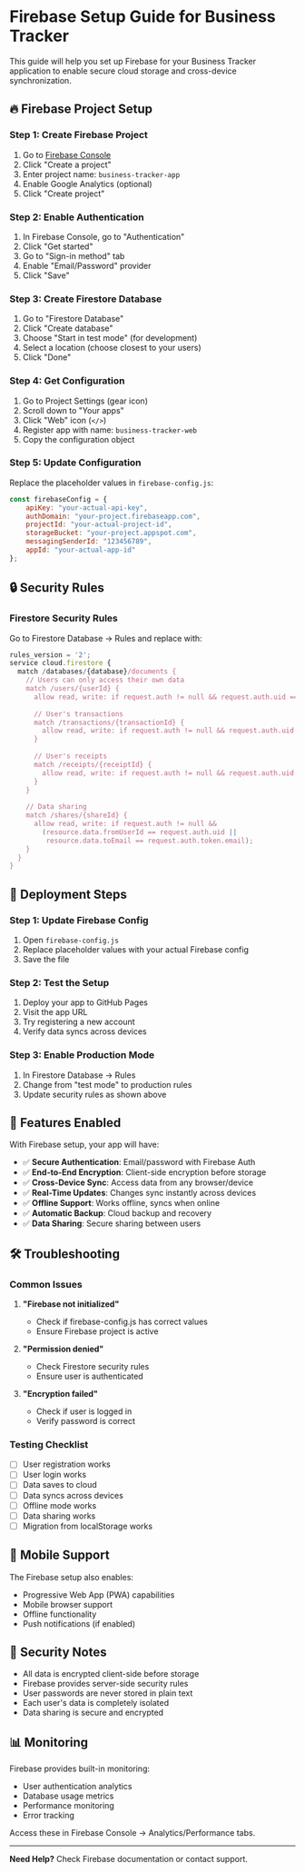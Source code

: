 # Firebase Setup Guide for Business Tracker

This guide will help you set up Firebase for your Business Tracker application to enable secure cloud storage and cross-device synchronization.

## 🔥 Firebase Project Setup

### Step 1: Create Firebase Project

1. Go to [Firebase Console](https://console.firebase.google.com/)
2. Click "Create a project"
3. Enter project name: `business-tracker-app`
4. Enable Google Analytics (optional)
5. Click "Create project"

### Step 2: Enable Authentication

1. In Firebase Console, go to "Authentication"
2. Click "Get started"
3. Go to "Sign-in method" tab
4. Enable "Email/Password" provider
5. Click "Save"

### Step 3: Create Firestore Database

1. Go to "Firestore Database"
2. Click "Create database"
3. Choose "Start in test mode" (for development)
4. Select a location (choose closest to your users)
5. Click "Done"

### Step 4: Get Configuration

1. Go to Project Settings (gear icon)
2. Scroll down to "Your apps"
3. Click "Web" icon (`</>`)
4. Register app with name: `business-tracker-web`
5. Copy the configuration object

### Step 5: Update Configuration

Replace the placeholder values in `firebase-config.js`:

```javascript
const firebaseConfig = {
    apiKey: "your-actual-api-key",
    authDomain: "your-project.firebaseapp.com",
    projectId: "your-actual-project-id",
    storageBucket: "your-project.appspot.com",
    messagingSenderId: "123456789",
    appId: "your-actual-app-id"
};
```

## 🔒 Security Rules

### Firestore Security Rules

Go to Firestore Database → Rules and replace with:

```javascript
rules_version = '2';
service cloud.firestore {
  match /databases/{database}/documents {
    // Users can only access their own data
    match /users/{userId} {
      allow read, write: if request.auth != null && request.auth.uid == userId;
      
      // User's transactions
      match /transactions/{transactionId} {
        allow read, write: if request.auth != null && request.auth.uid == userId;
      }
      
      // User's receipts
      match /receipts/{receiptId} {
        allow read, write: if request.auth != null && request.auth.uid == userId;
      }
    }
    
    // Data sharing
    match /shares/{shareId} {
      allow read, write: if request.auth != null && 
        (resource.data.fromUserId == request.auth.uid || 
         resource.data.toEmail == request.auth.token.email);
    }
  }
}
```

## 🚀 Deployment Steps

### Step 1: Update Firebase Config

1. Open `firebase-config.js`
2. Replace placeholder values with your actual Firebase config
3. Save the file

### Step 2: Test the Setup

1. Deploy your app to GitHub Pages
2. Visit the app URL
3. Try registering a new account
4. Verify data syncs across devices

### Step 3: Enable Production Mode

1. In Firestore Database → Rules
2. Change from "test mode" to production rules
3. Update security rules as shown above

## 🔧 Features Enabled

With Firebase setup, your app will have:

- ✅ **Secure Authentication**: Email/password with Firebase Auth
- ✅ **End-to-End Encryption**: Client-side encryption before storage
- ✅ **Cross-Device Sync**: Access data from any browser/device
- ✅ **Real-Time Updates**: Changes sync instantly across devices
- ✅ **Offline Support**: Works offline, syncs when online
- ✅ **Automatic Backup**: Cloud backup and recovery
- ✅ **Data Sharing**: Secure sharing between users

## 🛠️ Troubleshooting

### Common Issues

1. **"Firebase not initialized"**
   - Check if firebase-config.js has correct values
   - Ensure Firebase project is active

2. **"Permission denied"**
   - Check Firestore security rules
   - Ensure user is authenticated

3. **"Encryption failed"**
   - Check if user is logged in
   - Verify password is correct

### Testing Checklist

- [ ] User registration works
- [ ] User login works
- [ ] Data saves to cloud
- [ ] Data syncs across devices
- [ ] Offline mode works
- [ ] Data sharing works
- [ ] Migration from localStorage works

## 📱 Mobile Support

The Firebase setup also enables:
- Progressive Web App (PWA) capabilities
- Mobile browser support
- Offline functionality
- Push notifications (if enabled)

## 🔐 Security Notes

- All data is encrypted client-side before storage
- Firebase provides server-side security rules
- User passwords are never stored in plain text
- Each user's data is completely isolated
- Data sharing is secure and encrypted

## 📊 Monitoring

Firebase provides built-in monitoring:
- User authentication analytics
- Database usage metrics
- Performance monitoring
- Error tracking

Access these in Firebase Console → Analytics/Performance tabs.

---

**Need Help?** Check Firebase documentation or contact support.
